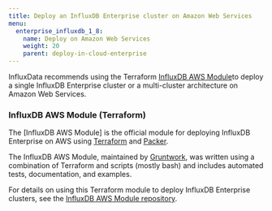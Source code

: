 ```yaml
---
title: Deploy an InfluxDB Enterprise cluster on Amazon Web Services
menu:
  enterprise_influxdb_1_8:
    name: Deploy on Amazon Web Services
    weight: 20
    parent: deploy-in-cloud-enterprise
---
```


InfluxData recommends using the Terraform [InfluxDB AWS Module](https://github.com/gruntwork-io/terraform-aws-influx)to deploy a single InfluxDB Enterprise cluster or a multi-cluster architecture on Amazon Web Services.

### InfluxDB AWS Module (Terraform)

The [InfluxDB AWS Module] is the official module for deploying InfluxDB Enterprise on AWS using [Terraform](https://www.terraform.io/) and [Packer](https://www.packer.io/).

The InfluxDB AWS Module, maintained by [Gruntwork](http://www.gruntwork.io/), was written using a combination of Terraform and scripts (mostly bash) and includes automated tests, documentation, and examples.

For details on using this Terraform module to deploy InfluxDB Enterprise clusters, see the [InfluxDB AWS Module repository](https://github.com/gruntwork-io/terraform-aws-influx).
